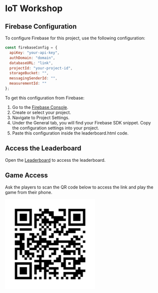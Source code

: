 # IoT Workshop

## Firebase Configuration

To configure Firebase for this project, use the following configuration:

```javascript
const firebaseConfig = {
  apiKey: "your-api-key",
  authDomain: "domain",
  databaseURL: "link",
  projectId: "your-project-id",
  storageBucket: "",
  messagingSenderId: "",
  measurementId: ""
};
```

To get this configuration from Firebase:
1. Go to the [Firebase Console](https://console.firebase.google.com/).
2. Create or select your project.
3. Navigate to Project Settings.
4. Under the General tab, you will find your Firebase SDK snippet. Copy the configuration settings into your project.
5. Paste this configuration inside the leaderboard.html code.

## Access the Leaderboard

Open the [Leaderboard](https://dharanidhara.me/iot-workshop/leaderboard.html) to access the leaderboard.

## Game Access

Ask the players to scan the QR code below to access the link and play the game from their phone.

![QR Code for website](./assets/image.png)
